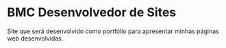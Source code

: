 # BMC Desenvolvedor de Sites
 Site que será desenvolvido como portfólio para apresentar minhas páginas web desenvolvidas.
